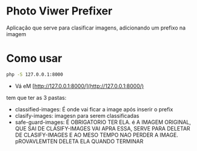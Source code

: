 # Photo Viwer Prefixer

Aplicaçâo que serve para clasificar imagens, adicionando um prefixo na imagem

# Como usar

````sh
php -S 127.0.0.1:8000
````

+ Vá eM [http://127.0.0.1:8000/](http://127.0.0.1:8000/)

tem que ter as 3 pastas:

+ classified-images: É onde vai ficar a image após inserir o prefix
+ clasify-images: imagesn para serem classificadas
+ safe-guard-images: É OBRIGATORIO TER ELA. é A IMAGEM ORIGINAL, QUE SAI DE CLASIFY-IMAGES VAI APRA ESSA, SERVE PARA DELETAR DE CLASIFY-IMAGES E AO MESO TEMPO NAO PERDER A IMAGE. pROVAVLEMTEN DELETA ELA QUANDO TERMINAR


